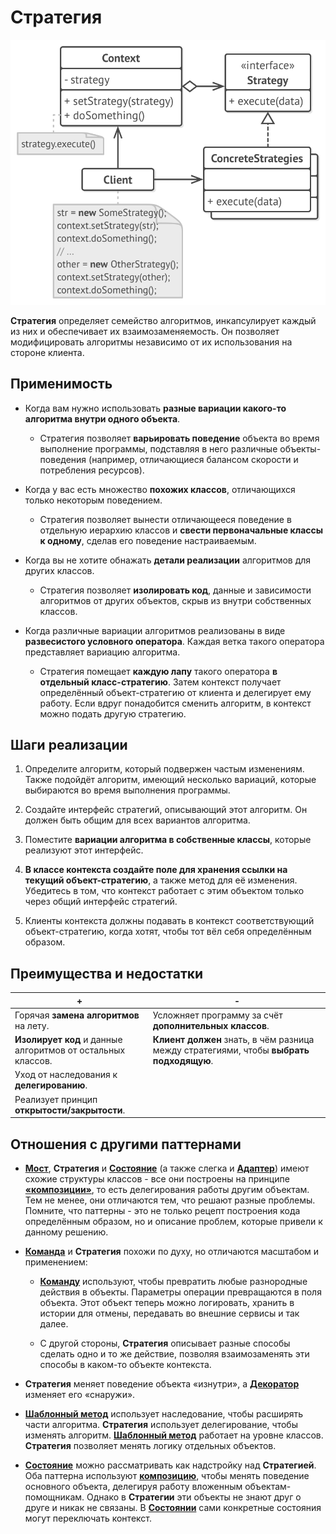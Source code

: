 # Стратегия

![UML](/src/AdditionalDocs/uml/Strategy.png)

**Стратегия** определяет семейство алгоритмов, инкапсулирует каждый из них 
и обеспечивает их взаимозаменяемость. Он позволяет модифицировать алгоритмы
независимо от их использования на стороне клиента.

## Применимость

 - Когда вам нужно использовать **разные вариации какого-то алгоритма внутри одного объекта**.

   - Стратегия позволяет **варьировать поведение** объекта во время выполнение программы, подставляя в него различные объекты-поведения (например, отличающиеся балансом скорости и потребления ресурсов).

 - Когда у вас есть множество **похожих классов**, отличающихся только некоторым поведением.

   - Стратегия позволяет вынести отличающееся поведение в отдельную иерархию классов и **свести первоначальные классы к одному**, сделав его поведение настраиваемым.

 - Когда вы не хотите обнажать **детали реализации** алгоритмов для других классов.

   - Стратегия позволяет **изолировать код**, данные и зависимости алгоритмов от других объектов, скрыв из внутри собственных классов.

 - Когда различные вариации алгоритмов реализованы в виде **развесистого условного оператора**. Каждая ветка такого оператора представляет вариацию алгоритма.

   - Стратегия помещает **каждую лапу** такого оператора **в отдельный класс-стратегию**. Затем контекст получает определённый объект-стратегию от клиента и делегирует ему работу. Если вдруг понадобится сменить алгоритм, в контекст можно подать другую стратегию.

## Шаги реализации

1. Определите алгоритм, который подвержен частым изменениям. Также подойдёт алгоритм, имеющий несколько вариаций, которые выбираются во время выполнения программы.

2. Создайте интерфейс стратегий, описывающий этот алгоритм. Он должен быть общим для всех вариантов алгоритма.

3. Поместите **вариации алгоритма в собственные классы**, которые реализуют этот интерфейс.

4. **В классе контекста создайте поле для хранения ссылки на текущий объект-стратегию**, а также метод для её изменения. Убедитесь в том, что контекст работает с этим объектом только через общий интерфейс стратегий.

5. Клиенты контекста должны подавать в контекст соответствующий объект-стратегию, когда хотят, чтобы тот вёл себя определённым образом.

## Преимущества и недостатки

| + | - |
| ------ | ------ |
|Горячая **замена алгоритмов** на лету.| Усложняет программу за счёт **дополнительных классов**.
|**Изолирует код** и данные алгоритмов от остальных классов.|**Клиент должен** знать, в чём разница между стратегиями, чтобы **выбрать подходящую**.
|Уход от наследования к **делегированию**.
|Реализует принцип **открытости/закрытости**.

## Отношения с другими паттернами
  
 - [**Мост**][Bridge], **Стратегия** и [**Состояние**][State] (а также слегка и [**Адаптер**][Adapter]) имеют схожие структуры классов - все они построены на принципе [**«композиции»**][Composition], то есть делегирования работы другим объектам. Тем не менее, они отличаются тем, что решают разные проблемы. Помните, что паттерны - это не только рецепт построения кода определённым образом, но и описание проблем, которые привели к данному решению.
  
 - [**Команда**][Command] и **Стратегия** похожи по духу, но отличаются масштабом и применением:
   - [**Команду**][Command] используют, чтобы превратить любые разнородные действия в объекты. Параметры операции превращаются в поля объекта. Этот объект теперь можно логировать, хранить в истории для отмены, передавать во внешние сервисы и так далее.
   
   - С другой стороны, **Стратегия** описывает разные способы сделать одно и то же действие, позволяя взаимозаменять эти способы в каком-то объекте контекста.
 
 - **Стратегия** меняет поведение объекта «изнутри», а [**Декоратор**][Decorator] изменяет его «снаружи».
  
 - [**Шаблонный метод**][Template Method] использует наследование, чтобы расширять части алгоритма. **Стратегия** использует делегирование, чтобы изменять алгоритм. [**Шаблонный метод**][Template Method] работает на уровне классов. **Стратегия** позволяет менять логику отдельных объектов.
  
 - [**Состояние**][State] можно рассматривать как надстройку над **Стратегией**. Оба паттерна используют [**композицию**][Composition], чтобы менять поведение основного объекта, делегируя работу вложенным объектам-помощникам. Однако в **Стратегии** эти объекты не знают друг о друге и никак не связаны. В [**Состоянии**][State] сами конкретные состояния могут переключать контекст.


[Composition]: </src/AdditionalDocs/Composition.md>
[Bridge]: </src/Structural/Bridge/Bridge.md>
[Adapter]: </src/Structural/Adapter/Adapter.md>
[Decorator]: </src/Structural/Decorator/Decorator.md>
[State]: </src/Behavioral/State/State.md>
[Command]: </src/Behavioral/Command/Command.md>
[Template Method]: </src/Behavioral/Template_Method/Template_Method.md>
